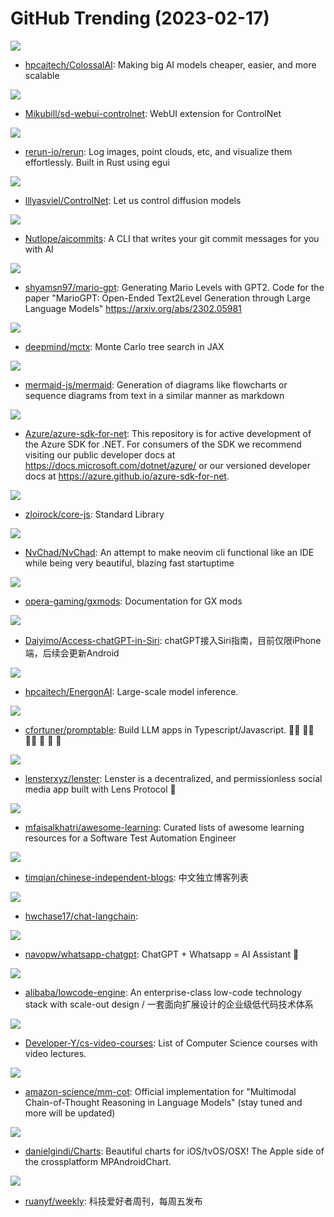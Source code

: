 # GitHub Trending (2023-02-17)

![](https://img.shields.io/badge/Python-New%201-green?style=flat-square&logo=appveyor)
- [hpcaitech/ColossalAI](https://github.com/hpcaitech/ColossalAI): Making big AI models cheaper, easier, and more scalable

![](https://img.shields.io/badge/Python-New%20309-green?style=flat-square&logo=appveyor)
- [Mikubill/sd-webui-controlnet](https://github.com/Mikubill/sd-webui-controlnet): WebUI extension for ControlNet

![](https://img.shields.io/badge/Rust-New%20144-green?style=flat-square&logo=appveyor)
- [rerun-io/rerun](https://github.com/rerun-io/rerun): Log images, point clouds, etc, and visualize them effortlessly. Built in Rust using egui

![](https://img.shields.io/badge/Python-New%20741-green?style=flat-square&logo=appveyor)
- [lllyasviel/ControlNet](https://github.com/lllyasviel/ControlNet): Let us control diffusion models

![](https://img.shields.io/badge/TypeScript-New%20325-green?style=flat-square&logo=appveyor)
- [Nutlope/aicommits](https://github.com/Nutlope/aicommits): A CLI that writes your git commit messages for you with AI

![](https://img.shields.io/badge/Python-New%2069-green?style=flat-square&logo=appveyor)
- [shyamsn97/mario-gpt](https://github.com/shyamsn97/mario-gpt): Generating Mario Levels with GPT2. Code for the paper "MarioGPT: Open-Ended Text2Level Generation through Large Language Models" https://arxiv.org/abs/2302.05981

![](https://img.shields.io/badge/Python-New%20148-green?style=flat-square&logo=appveyor)
- [deepmind/mctx](https://github.com/deepmind/mctx): Monte Carlo tree search in JAX

![](https://img.shields.io/badge/JavaScript-New%2054-green?style=flat-square&logo=appveyor)
- [mermaid-js/mermaid](https://github.com/mermaid-js/mermaid): Generation of diagrams like flowcharts or sequence diagrams from text in a similar manner as markdown

![](https://img.shields.io/badge/none-New%206-green?style=flat-square&logo=appveyor)
- [Azure/azure-sdk-for-net](https://github.com/Azure/azure-sdk-for-net): This repository is for active development of the Azure SDK for .NET. For consumers of the SDK we recommend visiting our public developer docs at https://docs.microsoft.com/dotnet/azure/ or our versioned developer docs at https://azure.github.io/azure-sdk-for-net.

![](https://img.shields.io/badge/JavaScript-New%20846-green?style=flat-square&logo=appveyor)
- [zloirock/core-js](https://github.com/zloirock/core-js): Standard Library

![](https://img.shields.io/badge/Lua-New%20141-green?style=flat-square&logo=appveyor)
- [NvChad/NvChad](https://github.com/NvChad/NvChad): An attempt to make neovim cli functional like an IDE while being very beautiful, blazing fast startuptime

![](https://img.shields.io/badge/CSS-New%2049-green?style=flat-square&logo=appveyor)
- [opera-gaming/gxmods](https://github.com/opera-gaming/gxmods): Documentation for GX mods

![](https://img.shields.io/badge/none-New%20151-green?style=flat-square&logo=appveyor)
- [Daiyimo/Access-chatGPT-in-Siri](https://github.com/Daiyimo/Access-chatGPT-in-Siri): chatGPT接入Siri指南，目前仅限iPhone端，后续会更新Android

![](https://img.shields.io/badge/Python-New%206-green?style=flat-square&logo=appveyor)
- [hpcaitech/EnergonAI](https://github.com/hpcaitech/EnergonAI): Large-scale model inference.

![](https://img.shields.io/badge/TypeScript-New%20251-green?style=flat-square&logo=appveyor)
- [cfortuner/promptable](https://github.com/cfortuner/promptable): Build LLM apps in Typescript/Javascript. 🧑‍💻 🧑‍💻 🧑‍💻 🚀 🚀 🚀

![](https://img.shields.io/badge/TypeScript-New%20396-green?style=flat-square&logo=appveyor)
- [lensterxyz/lenster](https://github.com/lensterxyz/lenster): Lenster is a decentralized, and permissionless social media app built with Lens Protocol 🌿

![](https://img.shields.io/badge/none-New%206-green?style=flat-square&logo=appveyor)
- [mfaisalkhatri/awesome-learning](https://github.com/mfaisalkhatri/awesome-learning): Curated lists of awesome learning resources for a Software Test Automation Engineer

![](https://img.shields.io/badge/JavaScript-New%2083-green?style=flat-square&logo=appveyor)
- [timqian/chinese-independent-blogs](https://github.com/timqian/chinese-independent-blogs): 中文独立博客列表

![](https://img.shields.io/badge/Python-New%2018-green?style=flat-square&logo=appveyor)
- [hwchase17/chat-langchain](https://github.com/hwchase17/chat-langchain): 

![](https://img.shields.io/badge/TypeScript-New%2038-green?style=flat-square&logo=appveyor)
- [navopw/whatsapp-chatgpt](https://github.com/navopw/whatsapp-chatgpt): ChatGPT + Whatsapp = AI Assistant 🚀

![](https://img.shields.io/badge/TypeScript-New%20220-green?style=flat-square&logo=appveyor)
- [alibaba/lowcode-engine](https://github.com/alibaba/lowcode-engine): An enterprise-class low-code technology stack with scale-out design / 一套面向扩展设计的企业级低代码技术体系

![](https://img.shields.io/badge/none-New%2084-green?style=flat-square&logo=appveyor)
- [Developer-Y/cs-video-courses](https://github.com/Developer-Y/cs-video-courses): List of Computer Science courses with video lectures.

![](https://img.shields.io/badge/Python-New%20105-green?style=flat-square&logo=appveyor)
- [amazon-science/mm-cot](https://github.com/amazon-science/mm-cot): Official implementation for "Multimodal Chain-of-Thought Reasoning in Language Models" (stay tuned and more will be updated)

![](https://img.shields.io/badge/Swift-New%2013-green?style=flat-square&logo=appveyor)
- [danielgindi/Charts](https://github.com/danielgindi/Charts): Beautiful charts for iOS/tvOS/OSX! The Apple side of the crossplatform MPAndroidChart.

![](https://img.shields.io/badge/none-New%20124-green?style=flat-square&logo=appveyor)
- [ruanyf/weekly](https://github.com/ruanyf/weekly): 科技爱好者周刊，每周五发布

